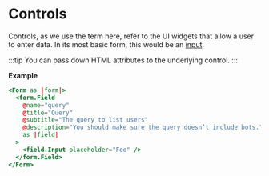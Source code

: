 # Controls

Controls, as we use the term here, refer to the UI widgets that allow a user to enter data. In its most basic form, this would be an [input](./input).

:::tip
You can pass down HTML attributes to the underlying control.
:::

**Example**

```hbs
<Form as |form|>
  <form.Field
    @name="query"
    @title="Query"
    @subtitle="The query to list users"
    @description="You should make sure the query doesn’t include bots."
    as |field|
  >
    <field.Input placeholder="Foo" />
  </form.Field>
</Form>
```
